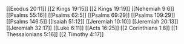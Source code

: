 [[Exodus 20:11]]
[[2 Kings 19:15]]
[[2 Kings 19:19]]
[[Nehemiah 9:6]]
[[Psalms 55:16]]
[[Psalms 62:5]]
[[Psalms 69:29]]
[[Psalms 109:29]]
[[Psalms 146:5]]
[[Isaiah 51:12]]
[[Jeremiah 10:10]]
[[Jeremiah 20:13]]
[[Jeremiah 32:17]]
[[Luke 6:11]]
[[Acts 16:25]]
[[2 Corinthians 1:8]]
[[1 Thessalonians 5:16]]
[[2 Timothy 4:17]]
